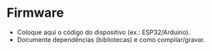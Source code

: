 # Firmware

- Coloque aqui o código do dispositivo (ex.: ESP32/Arduino).  
- Documente dependências (bibliotecas) e como compilar/gravar.
